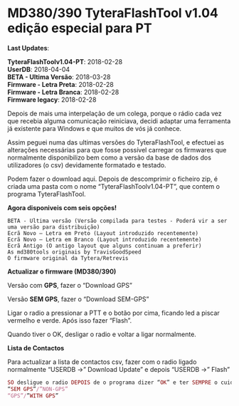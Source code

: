# MD380/390 TyteraFlashTool v1.04 edição especial para PT

<b>Last Updates</b>:

<b>TyteraFlashToolv1.04-PT</b>: 2018-02-28
<br>
<b>UserDB</b>: 2018-04-04
<br>
<b>BETA - Ultima Versão</b>: 2018-03-28
<br>
<b>Firmware - Letra Preta</b>: 2018-02-28
<br>
<b>Firmware - Letra Branca</b>: 2018-02-28
<br>
<b>Firmware legacy</b>: 2018-02-28



Depois de mais uma interpelação de um colega, porque o rádio cada vez que recebia alguma comunicação reiniciava, decidi adaptar uma ferramenta já existente para Windows e que muitos de vós já conhece.

Assim peguei numa das ultimas versões do TyteraFlashTool, e efectuei as alterações necessárias para que fosse possível carregar os firmwares que normalmente disponibilizo bem como a versão da base de dados dos utilizadores (o csv) devidamente formatado e testado.

Podem fazer o download aqui. Depois de descomprimir o ficheiro zip, é criada uma pasta com o nome “TyteraFlashToolv1.04-PT”, que contem o programa TyteraFlashTool.

<b>Agora disponiveis com seis opções!</b>

    BETA - Ultima versão (Versão compilada para testes - Poderá vir a ser uma versão para distribuição)
    Ecrã Novo – Letra em Preto (Layout introduzido recentemente)
    Ecrã Novo – Letra em Branco (Layout introduzido recentemente)
    Ecrã Antigo (O antigo layout que alguns continuam a preferir)
    As md380tools originais by TravisGoodSpeed
    O firmware original da Tytera/Retrevis


<b>Actualizar o firmware (MD380/390)</b>

Versão com <b>GPS</b>, fazer o “Download GPS”

Versão <b>SEM GPS</b>, fazer o “Download SEM-GPS”

Ligar o radio a pressionar a PTT e o botão por cima, ficando led a piscar vermelho e verde. Após isso fazer “Flash”.

Quando tiver o OK, desligar o radio e voltar a ligar normalmente.


<b>Lista de Contactos</b>

Para actualizar a lista de contactos csv, fazer com o radio ligado normalmente
“USERDB ->” Download Update” e depois “USERDB ->” Flash”

 
```ruby
SO desligue o radio DEPOIS de o programa dizer “OK” e ter SEMPRE o cuidado de escolher a versão
“SEM GPS”/”NON-GPS”
“GPS”/”WITH GPS”
```
